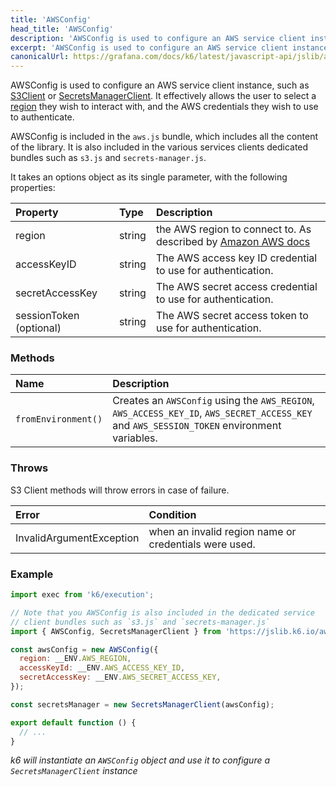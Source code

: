 ```yaml
---
title: 'AWSConfig'
head_title: 'AWSConfig'
description: 'AWSConfig is used to configure an AWS service client instances'
excerpt: 'AWSConfig is used to configure an AWS service client instances'
canonicalUrl: https://grafana.com/docs/k6/latest/javascript-api/jslib/aws/awsconfig/
---
```


AWSConfig is used to configure an AWS service client instance, such as [S3Client](/javascript-api/jslib/aws/s3client) or [SecretsManagerClient](/javascript-api/jslib/aws/secretsmanagerclient). It effectively allows the user to select a [region](https://docs.aws.amazon.com/AmazonRDS/latest/UserGuide/Concepts.RegionsAndAvailabilityZones.html) they wish to interact with, and the AWS credentials they wish to use to authenticate.

AWSConfig is included in the `aws.js` bundle, which includes all the content of the library. It is also included in the various services clients dedicated bundles such as `s3.js` and `secrets-manager.js`.

It takes an options object as its single parameter, with the following properties:

| Property                   | Type   | Description                                                                                                               |
| :------------------------- | :----- | :------------------------------------------------------------------------------------------------------------------------ |
| region                     | string | the AWS region to connect to. As described by [Amazon AWS docs](https://docs.aws.amazon.com/general/latest/gr/rande.html) |
| accessKeyID                | string | The AWS access key ID credential to use for authentication.                                                               |
| secretAccessKey            | string | The AWS secret access credential to use for authentication.                                                               |
| sessionToken (optional)    | string | The AWS secret access token to use for authentication.                                                               |

### Methods

| Name                | Description                                                                                                                                |
| :------------------ | :----------------------------------------------------------------------------------------------------------------------------------------- |
| `fromEnvironment()` | Creates an `AWSConfig` using the `AWS_REGION`, `AWS_ACCESS_KEY_ID`, `AWS_SECRET_ACCESS_KEY` and `AWS_SESSION_TOKEN` environment variables. |

### Throws

S3 Client methods will throw errors in case of failure.

| Error                      | Condition                                                  |
| :------------------------- | :--------------------------------------------------------- |
| InvalidArgumentException   | when an invalid region name or credentials were used.      |

### Example

<CodeGroup labels={[]}>

```javascript
import exec from 'k6/execution';

// Note that you AWSConfig is also included in the dedicated service
// client bundles such as `s3.js` and `secrets-manager.js`
import { AWSConfig, SecretsManagerClient } from 'https://jslib.k6.io/aws/0.11.0/aws.js';

const awsConfig = new AWSConfig({
  region: __ENV.AWS_REGION,
  accessKeyId: __ENV.AWS_ACCESS_KEY_ID,
  secretAccessKey: __ENV.AWS_SECRET_ACCESS_KEY,
});

const secretsManager = new SecretsManagerClient(awsConfig);

export default function () {
  // ...
}
```

_k6 will instantiate an `AWSConfig` object and use it to configure a `SecretsManagerClient` instance_

</CodeGroup>


